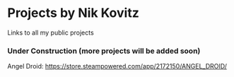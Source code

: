 # Projects by Nik Kovitz
Links to all my public projects

### Under Construction (more projects will be added soon)

Angel Droid:
https://store.steampowered.com/app/2172150/ANGEL_DROID/
